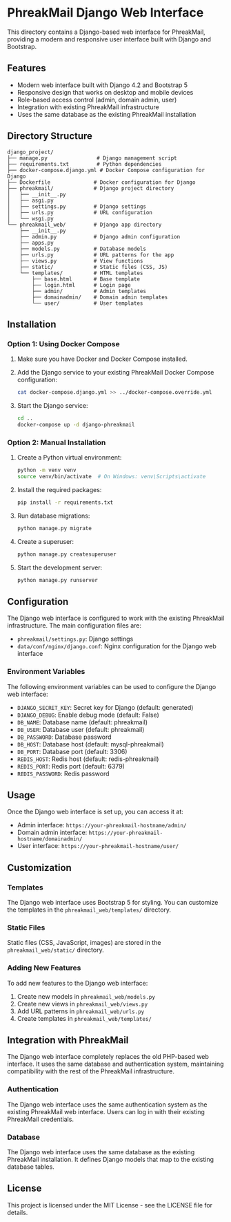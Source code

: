 # PhreakMail Django Web Interface

This directory contains a Django-based web interface for PhreakMail, providing a modern and responsive user interface built with Django and Bootstrap.

## Features

- Modern web interface built with Django 4.2 and Bootstrap 5
- Responsive design that works on desktop and mobile devices
- Role-based access control (admin, domain admin, user)
- Integration with existing PhreakMail infrastructure
- Uses the same database as the existing PhreakMail installation

## Directory Structure

```
django_project/
├── manage.py                # Django management script
├── requirements.txt         # Python dependencies
├── docker-compose.django.yml # Docker Compose configuration for Django
├── Dockerfile              # Docker configuration for Django
├── phreakmail/             # Django project directory
│   ├── __init__.py
│   ├── asgi.py
│   ├── settings.py         # Django settings
│   ├── urls.py             # URL configuration
│   └── wsgi.py
└── phreakmail_web/         # Django app directory
    ├── __init__.py
    ├── admin.py            # Django admin configuration
    ├── apps.py
    ├── models.py           # Database models
    ├── urls.py             # URL patterns for the app
    ├── views.py            # View functions
    ├── static/             # Static files (CSS, JS)
    └── templates/          # HTML templates
        ├── base.html       # Base template
        ├── login.html      # Login page
        ├── admin/          # Admin templates
        ├── domainadmin/    # Domain admin templates
        └── user/           # User templates
```

## Installation

### Option 1: Using Docker Compose

1. Make sure you have Docker and Docker Compose installed.

2. Add the Django service to your existing PhreakMail Docker Compose configuration:

   ```bash
   cat docker-compose.django.yml >> ../docker-compose.override.yml
   ```

3. Start the Django service:

   ```bash
   cd ..
   docker-compose up -d django-phreakmail
   ```

### Option 2: Manual Installation

1. Create a Python virtual environment:

   ```bash
   python -m venv venv
   source venv/bin/activate  # On Windows: venv\Scripts\activate
   ```

2. Install the required packages:

   ```bash
   pip install -r requirements.txt
   ```

3. Run database migrations:

   ```bash
   python manage.py migrate
   ```

4. Create a superuser:

   ```bash
   python manage.py createsuperuser
   ```

5. Start the development server:

   ```bash
   python manage.py runserver
   ```

## Configuration

The Django web interface is configured to work with the existing PhreakMail infrastructure. The main configuration files are:

- `phreakmail/settings.py`: Django settings
- `data/conf/nginx/django.conf`: Nginx configuration for the Django web interface

### Environment Variables

The following environment variables can be used to configure the Django web interface:

- `DJANGO_SECRET_KEY`: Secret key for Django (default: generated)
- `DJANGO_DEBUG`: Enable debug mode (default: False)
- `DB_NAME`: Database name (default: phreakmail)
- `DB_USER`: Database user (default: phreakmail)
- `DB_PASSWORD`: Database password
- `DB_HOST`: Database host (default: mysql-phreakmail)
- `DB_PORT`: Database port (default: 3306)
- `REDIS_HOST`: Redis host (default: redis-phreakmail)
- `REDIS_PORT`: Redis port (default: 6379)
- `REDIS_PASSWORD`: Redis password

## Usage

Once the Django web interface is set up, you can access it at:

- Admin interface: `https://your-phreakmail-hostname/admin/`
- Domain admin interface: `https://your-phreakmail-hostname/domainadmin/`
- User interface: `https://your-phreakmail-hostname/user/`

## Customization

### Templates

The Django web interface uses Bootstrap 5 for styling. You can customize the templates in the `phreakmail_web/templates/` directory.

### Static Files

Static files (CSS, JavaScript, images) are stored in the `phreakmail_web/static/` directory.

### Adding New Features

To add new features to the Django web interface:

1. Create new models in `phreakmail_web/models.py`
2. Create new views in `phreakmail_web/views.py`
3. Add URL patterns in `phreakmail_web/urls.py`
4. Create templates in `phreakmail_web/templates/`

## Integration with PhreakMail

The Django web interface completely replaces the old PHP-based web interface. It uses the same database and authentication system, maintaining compatibility with the rest of the PhreakMail infrastructure.

### Authentication

The Django web interface uses the same authentication system as the existing PhreakMail web interface. Users can log in with their existing PhreakMail credentials.

### Database

The Django web interface uses the same database as the existing PhreakMail installation. It defines Django models that map to the existing database tables.

## License

This project is licensed under the MIT License - see the LICENSE file for details.

